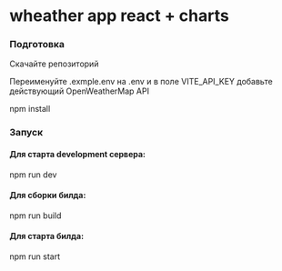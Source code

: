 # wheather app react + charts

### Подготовка

Скачайте репозиторий

Переименуйте .exmple.env на .env и в поле VITE_API_KEY добавьте действующий OpenWeatherMap API

npm install

### Запуск

#### Для старта development сервера:

npm run dev

#### Для сборки билда:

npm run build

#### Для старта билда:

npm run start
